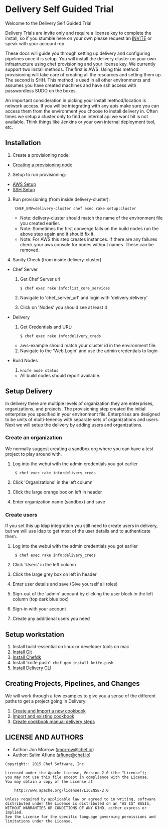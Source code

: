 # Delivery Self Guided Trial
Welcome to the Delivery Self Guided Trial

Delivery Trials are invite only and require a license key to complete the install, so if you stumble here on your own please request an [INVITE](https://www.chef.io/delivery/) or speak with your account rep.

These docs will guide you through setting up delivery and configuring pipelines once it is setup. You will install the delivery cluster on your own infrastructure using chef provisioning and your license key. We currently support two install methods. The first is AWS. Using this method provisioning will take care of creating all the resources and setting them up. The second is SHH. This method is used in all other environments and assumes you have created machines and have ssh access with passwordless SUDO on the boxes.

An important consideration in picking your install method/location is network access. If you will be integrating with any apis make sure you can access them from the environment you choose to install delivery in. Often times we setup a cluster only to find an internal api we want hit is not available. Think things like Jenkins or your own internal deployment tool, etc.

## Installation
1. Create a provisioning node:
  * [Creating a provisioning node](provisioning_node.md)
2. Setup to run provisioning:
  * [AWS Setup](aws.md)
  * [SSH Setup](ssh.md)
3. Run provisioning (from inside delivery-cluster):

        CHEF_ENV=delivery-cluster chef exec rake setup:cluster

    * Note: delivery-cluster should match the name of the environment file you created earlier.
    * Note: Sometimes the first converge fails on the build nodes run the above step again and it should fix it.
    * Note: For AWS this step creates instances. If there are any failures check your aws console for nodes without names. These can be removed.

4. Sanity Check (from inside delivery-cluster)
  * Chef Server
    1. Get Chef Server url

        ```$ chef exec rake info:list_core_services```

    2. Navigate to 'chef_server_url' and login with 'delivery:delivery'
    3. Click on 'Nodes' you should see at least 4
  * Delivery
    1. Get Credentials and URL:

        ```$ chef exec rake info:delivery_creds```

      * aws-example should match your cluster id in the environment file.
    2. Navigate to the 'Web Login' and use the admin credentials to login
  * Build Nodes
    1. ```knife node status```
      * All build nodes should report available.

## Setup Delivery
In delivery there are multiple levels of organization they are enterprises, organizations, and projects. The provisioning step created the initial enterprise you specified in your environment file. Enterprises are designed to be units of multi-tenency with separate sets of organizations and users. Next we will setup the delivery by adding users and organizations.

### Create an organization
We normally suggest creating a sandbox org where you can have a test project to play around with.

1. Log into the webui with the admin credentials you got earlier

        $ chef exec rake info:delivery_creds
       
2. Click 'Organizations' in the left column
3. Click the large orange box on left in header
4. Enter organization name (sandbox) and save

### Create users
If you set this up ldap integration you still need to create users in delivery, but we will use ldap to get most of the user details and to authenticate them.

1. Log into the webui with the admin credentials you got earlier

        $ chef exec rake info:delivery_creds
       
2. Click 'Users' in the left column
3. Click the large grey box on left in header
4. Enter user details and save (Give yourself all roles)
5. Sign-out of the 'admin' acocunt by clicking the user block in the left column (top dark blue box)
6. Sign-in with your account
7. Create any additional users you need

## Setup workstation

1. Install build-essential on linux or developer tools on mac
2. [Install Git](http://git-scm.com/book/en/v2/Getting-Started-Installing-Git)
3. [Install Chefdk](https://downloads.chef.io/chef-dk/)
4. Install 'knife push': ```chef gem install knife-push```
5. [Install Delivery CLI](install_cli.md)

## Creating Projects, Pipelines, and Changes
We will work through a few examples to give you a sense of the different paths to get a project going in Delivery:

1. [Create and Import a new cookbook](new_cookbook.md)
2. [Import and existing cookbook](import_cookbook.md)
3. [Create cookbook manual delivery steps](new_cookbook_manual.md)

## LICENSE AND AUTHORS
- Author: Jon Morrow (<jmorrow@chef.io>)
- Author: Salim Afiune (<afiune@chef.io>)

```text
Copyright:: 2015 Chef Software, Inc

Licensed under the Apache License, Version 2.0 (the "License");
you may not use this file except in compliance with the License.
You may obtain a copy of the License at

    http://www.apache.org/licenses/LICENSE-2.0

Unless required by applicable law or agreed to in writing, software
distributed under the License is distributed on an "AS IS" BASIS,
WITHOUT WARRANTIES OR CONDITIONS OF ANY KIND, either express or implied.
See the License for the specific language governing permissions and
limitations under the License.
```
